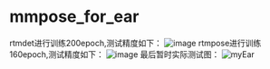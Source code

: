 # mmpose_for_ear
rtmdet进行训练200epoch,测试精度如下：
![image](https://github.com/AIR-JIANG/mmpose_for_ear/assets/70302607/6cddf784-38cf-43fa-84a7-62d014ac4ff0)
rtmpose进行训练160epoch,测试精度如下：
![image](https://github.com/AIR-JIANG/mmpose_for_ear/assets/70302607/a20088ed-6651-417e-a869-392fbeab5a99)
最后暂时实际测试图：
![myEar](https://github.com/AIR-JIANG/mmpose_for_ear/assets/70302607/7ede2201-d3e7-4025-94f3-53dde411d23b)


